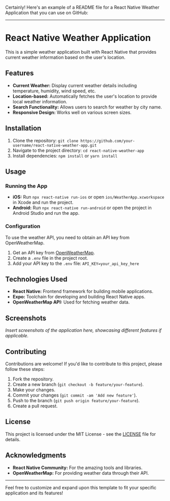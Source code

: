 Certainly! Here's an example of a README file for a React Native Weather Application that you can use on GitHub:

---

# React Native Weather Application

This is a simple weather application built with React Native that provides current weather information based on the user's location.

## Features

- **Current Weather:** Display current weather details including temperature, humidity, wind speed, etc.
- **Location-based:** Automatically fetches the user's location to provide local weather information.
- **Search Functionality:** Allows users to search for weather by city name.
- **Responsive Design:** Works well on various screen sizes.

## Installation

1. Clone the repository: `git clone https://github.com/your-username/react-native-weather-app.git`
2. Navigate to the project directory: `cd react-native-weather-app`
3. Install dependencies: `npm install` or `yarn install`

## Usage

### Running the App

- **iOS:** Run `npx react-native run-ios` or open `ios/WeatherApp.xcworkspace` in Xcode and run the project.
- **Android:** Run `npx react-native run-android` or open the project in Android Studio and run the app.

### Configuration

To use the weather API, you need to obtain an API key from OpenWeatherMap.

1. Get an API key from [OpenWeatherMap](https://openweathermap.org/api).
2. Create a `.env` file in the project root.
3. Add your API key to the `.env` file: `API_KEY=your_api_key_here`

## Technologies Used

- **React Native:** Frontend framework for building mobile applications.
- **Expo:** Toolchain for developing and building React Native apps.
- **OpenWeatherMap API:** Used for fetching weather data.

## Screenshots

_Insert screenshots of the application here, showcasing different features if applicable._

## Contributing

Contributions are welcome! If you'd like to contribute to this project, please follow these steps:

1. Fork the repository.
2. Create a new branch (`git checkout -b feature/your-feature`).
3. Make your changes.
4. Commit your changes (`git commit -am 'Add new feature'`).
5. Push to the branch (`git push origin feature/your-feature`).
6. Create a pull request.

## License

This project is licensed under the MIT License - see the [LICENSE](LICENSE) file for details.

## Acknowledgments

- **React Native Community:** For the amazing tools and libraries.
- **OpenWeatherMap:** For providing weather data through their API.

---

Feel free to customize and expand upon this template to fit your specific application and its features!
